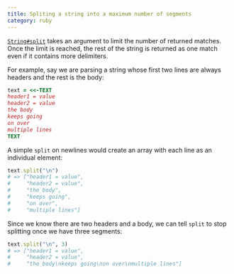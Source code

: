 ```yaml
---
title: Spliting a string into a maximum number of segments
category: ruby
---
```


[`String#split`][split docs] takes an argument to limit the number of returned
matches. Once the limit is reached, the rest of the string is returned as one
match even if it contains more delimiters.

For example, say we are parsing a string whose first two lines are always
headers and the rest is the body:

```ruby
text = <<-TEXT
header1 = value
header2 = value
the body
keeps going
on over
multiple lines
TEXT
```

A simple `split` on newlines would create an array with each line as an
individual element:

```ruby
text.split("\n")
# => ["header1 = value",
#     "header2 = value",
#     "the body",
#     "keeps going",
#     "on over",
#     "multiple lines"]
```

Since we know there are two headers and a body, we can tell `split` to stop
splitting once we have three segments:

```ruby
text.split("\n", 3)
# => ["header1 = value",
#     "header2 = value",
#     "the body\nkeeps going\non over\nmultiple lines"]
```

[split docs]: http://www.ruby-doc.org/core-2.2.0/String.html#method-i-split
